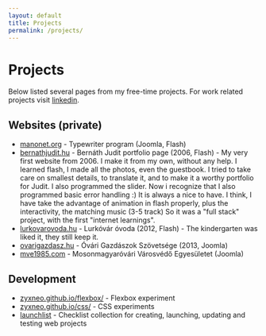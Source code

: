 ```yaml
---
layout: default
title: Projects
permalink: /projects/
---
```


# Projects

Below listed several pages from my free-time projects. For work related projects visit [linkedin](https://hu.linkedin.com/in/balázs-szilágyi-112987121).

## Websites (private)

* [manonet.org](http://manonet.org) - Typewriter program (Joomla, Flash)
* [bernathjudit.hu](http://bernathjudit.hu) - Bernáth Judit portfolio page (2006, Flash)  - My very first website from 2006. I make it from my own, without any help. I learned flash, I made all the photos, even the guestbook. I tried to take care on smallest details, to translate it, and to make it a worthy portfolio for Judit. I also programmed the slider. Now i recognize that I also programmed basic error handling :) It is always a nice to have. I think, I have take the advantage of animation in flash properly, plus the interactivity, the matching music (3-5 track) So it was a "full stack" project, with the first "internet learnings".
* [lurkovarovoda.hu](http://lurkovarovoda.hu/) - Lurkóvár óvoda (2012, Flash) - The kindergarten was liked it, they still keep it.
* [ovarigazdasz.hu](http://ovarigazdasz.hu/) - Óvári Gazdászok Szövetsége (2013, Joomla)
* [mve1985.com](http://www.mve1985.com) - Mosonmagyaróvári Városvédő Egyesületet (Joomla)

## Development

* [zyxneo.github.io/flexbox/](https://zyxneo.github.io/flexbox/) - Flexbox experiment
* [zyxneo.github.io/css/](https://zyxneo.github.io/css/) - CSS experiments
* [launchlist](https://github.com/zyxneo/checklist/blob/master/website-launch-checklist.md) - Checklist collection for creating, launching, updating and testing web projects
